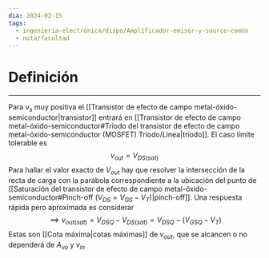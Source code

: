 ```yaml
---
dia: 2024-02-15
tags:
  - ingeniería-electrónica/dispo/Amplificador-emisor-y-source-común
  - nota/facultad
---
```

# Definición
---
Para $v_s$ muy positiva el [[Transistor de efecto de campo metal-óxido-semiconductor|transistor]] entrará en [[Transistor de efecto de campo metal-óxido-semiconductor#Triodo del transistor de efecto de campo metal-óxido-semiconductor (MOSFET) Triodo/Linea|tríodo]]. El caso límite tolerable es $$ v_{out} = V_{DS (sat)} $$
Para hallar el valor exacto de $V_{out}$ hay que resolver la intersección de la recta de carga con la parábola correspondiente a la ubicación del punto de [[Saturación del transistor de efecto de campo metal-óxido-semiconductor#Pinch-off ($V_{DS} = V_{GS} - V_T$)|pinch-off]]. Una respuesta rápida pero aproximada es considerar $$ \implies v_{out (sat)} = V_{DSQ} - V_{DS(sat)} = V_{DSQ} - (V_{GSQ} - V_T) $$
Estas son [[Cota máxima|cotas máximas]] de $v_{out}$, que se alcancen o no dependerá de $A_{vo}$ y $v_{in}$